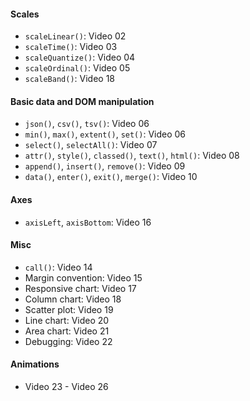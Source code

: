 #### Scales
- ``scaleLinear()``: Video 02
- ``scaleTime()``: Video 03
- ``scaleQuantize()``: Video 04
- ``scaleOrdinal()``: Video 05
- ``scaleBand()``: Video 18

#### Basic data and DOM manipulation
- ``json()``,  ``csv()``, ``tsv()``: Video 06
- ``min()``,  ``max()``, ``extent()``, ``set()``: Video 06
- ``select()``,  ``selectAll()``: Video 07
- ``attr()``,  ``style()``, ``classed()``, ``text()``, ``html()``: Video 08
- ``append()``,  ``insert()``,  ``remove()``: Video 09
- ``data()``,  ``enter()``,  ``exit()``,  ``merge()``: Video 10

#### Axes
- ``axisLeft``, ``axisBottom``: Video 16

#### Misc
- ``call()``: Video 14
- Margin convention: Video 15
- Responsive chart: Video 17
- Column chart: Video 18
- Scatter plot: Video 19
- Line chart: Video 20
- Area chart: Video 21
- Debugging: Video 22

#### Animations
- Video 23 - Video 26
